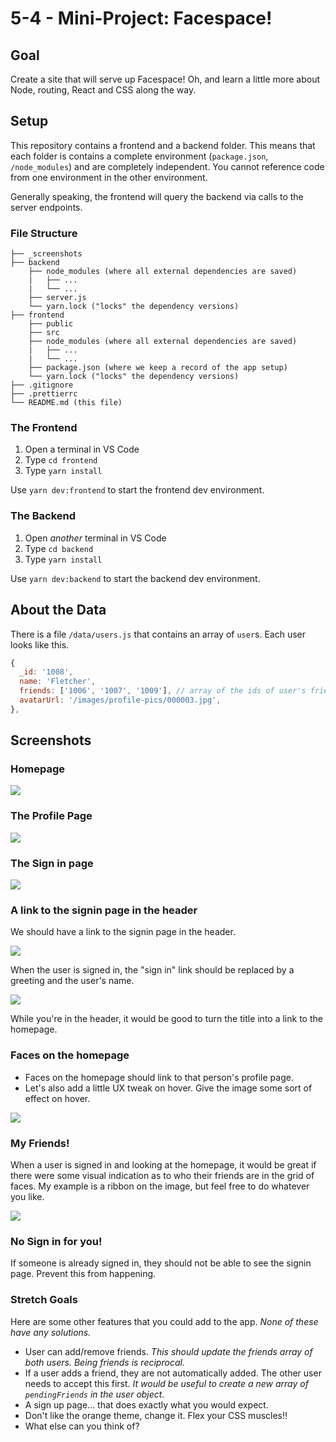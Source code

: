 # 5-4 - Mini-Project: Facespace!

## Goal

Create a site that will serve up Facespace! Oh, and learn a little more about Node, routing, React and CSS along the way.

## Setup

This repository contains a frontend and a backend folder. This means that each folder is contains a complete environment (`package.json`, `/node_modules`) and are completely independent. You cannot reference code from one environment in the other environment.

Generally speaking, the frontend will query the backend via calls to the server endpoints.

### File Structure

```
├── _screenshots
├── backend
    ├── node_modules (where all external dependencies are saved)
    |   ├── ...
    |   └── ...
    ├── server.js
    └── yarn.lock ("locks" the dependency versions)
├── frontend
    ├── public
    ├── src
    ├── node_modules (where all external dependencies are saved)
    |   ├── ...
    |   └── ...
    ├── package.json (where we keep a record of the app setup)
    └── yarn.lock ("locks" the dependency versions)
├── .gitignore
├── .prettierrc
└── README.md (this file)
```

### The Frontend

1. Open a terminal in VS Code
2. Type `cd frontend`
3. Type `yarn install`

Use `yarn dev:frontend` to start the frontend dev environment.

### The Backend

1. Open _another_ terminal in VS Code
2. Type `cd backend`
3. Type `yarn install`

Use `yarn dev:backend` to start the backend dev environment.

## About the Data

There is a file `/data/users.js` that contains an array of `user`s. Each user looks like this.

```js
{
  _id: '1008',
  name: 'Fletcher',
  friends: ['1006', '1007', '1009'], // array of the ids of user's friends
  avatarUrl: '/images/profile-pics/000003.jpg',
},
```

## Screenshots

### Homepage

<img src="./_screenshots/homepage_3.png" />

### The Profile Page

<img src="./_screenshots/profile_3.png" />

### The Sign in page

<img src="./_screenshots/signin_2.png" />

### A link to the signin page in the header

We should have a link to the signin page in the header.

<img src="./_screenshots/signin_button.png" />

When the user is signed in, the "sign in" link should be replaced by a greeting and the user's name.

<img src="./_screenshots/signin_signedin.png" />

While you're in the header, it would be good to turn the title into a link to the homepage.

### Faces on the homepage

- Faces on the homepage should link to that person's profile page.
- Let's also add a little UX tweak on hover. Give the image some sort of effect on hover.

<img src="./_screenshots/home-links.gif" />

### My Friends!

When a user is signed in and looking at the homepage, it would be great if there were some visual indication as to who their friends are in the grid of faces. My example is a ribbon on the image, but feel free to do whatever you like.

<img src="./_screenshots/homepage_4.png" />

### No Sign in for you!

If someone is already signed in, they should not be able to see the signin page. Prevent this from happening.

### Stretch Goals

Here are some other features that you could add to the app. _None of these have any solutions._

- User can add/remove friends. _This should update the friends array of both users. Being friends is reciprocal._
- If a user adds a friend, they are not automatically added. The other user needs to accept this first. _It would be useful to create a new array of `pendingFriends` in the user object._
- A sign up page... that does exactly what you would expect.
- Don't like the orange theme, change it. Flex your CSS muscles!!
- What else can you think of?
